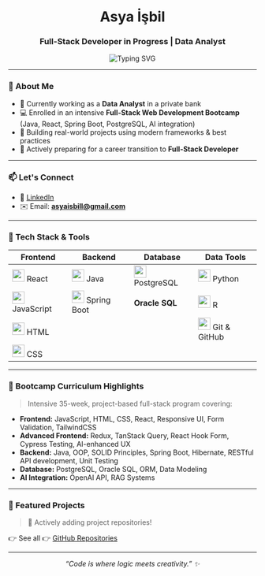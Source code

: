 <h1 align="center">Asya İşbil</h1>
<h3 align="center">Full-Stack Developer in Progress | Data Analyst</h3>

<p align="center">
  <img src="https://readme-typing-svg.demolab.com?font=Fira+Code&pause=1000&center=true&vCenter=true&width=435&color=a855f7&lines=Full-Stack+Developer+in+progress;React+%7C+Java+%7C+Spring+Boot;Oracle+SQL+%7C+PostgreSQL+%7C+Python;Frontend+%2B+Backend+%2B+AI+Integration" alt="Typing SVG" />
</p>

---

### 💼 About Me

- 🎯 Currently working as a **Data Analyst** in a private bank  
- 💻 Enrolled in an intensive **Full-Stack Web Development Bootcamp** (Java, React, Spring Boot, PostgreSQL, AI integration)  
- 🌱 Building real-world projects using modern frameworks & best practices  
- 🎯 Actively preparing for a career transition to **Full-Stack Developer**

---

### 📫 Let's Connect

- 💼 [LinkedIn](https://www.linkedin.com/in/asya-isbil)  
- ✉️ Email: **asyaisbill@gmail.com**

---

### 🚀 Tech Stack & Tools

<table> 
<thead> 
<tr> <th>Frontend</th> <th>Backend</th> <th>Database</th> <th>Data Tools</th> </tr> 
</thead> 
<tbody> 
<tr> 
  <td><img src="https://cdn.jsdelivr.net/gh/devicons/devicon/icons/react/react-original.svg" width="25"/> React</td> 
  <td><img src="https://cdn.jsdelivr.net/gh/devicons/devicon/icons/java/java-original.svg" width="25"/> Java</td> 
  <td><img src="https://cdn.jsdelivr.net/gh/devicons/devicon/icons/postgresql/postgresql-original.svg" width="25"/> PostgreSQL</td>
  <td><img src="https://cdn.jsdelivr.net/gh/devicons/devicon/icons/python/python-original.svg" width="25"/> Python</td>
</tr> 
<tr> 
  <td><img src="https://cdn.jsdelivr.net/gh/devicons/devicon/icons/javascript/javascript-original.svg" width="25"/> JavaScript</td> 
  <td><img src="https://cdn.jsdelivr.net/gh/devicons/devicon/icons/spring/spring-original.svg" width="25"/> Spring Boot</td> 
  <td><strong>Oracle SQL</strong></td>
  <td><img src="https://cdn.jsdelivr.net/gh/devicons/devicon/icons/r/r-original.svg" width="25"/> R</td>
</tr> 
<tr>
  <td><img src="https://cdn.jsdelivr.net/gh/devicons/devicon/icons/html5/html5-original.svg" width="25"/> HTML</td> 
  <td></td>
  <td></td>
  <td><img src="https://cdn.jsdelivr.net/gh/devicons/devicon/icons/git/git-original.svg" width="25"/> Git & GitHub</td>
</tr>
<tr>
  <td><img src="https://cdn.jsdelivr.net/gh/devicons/devicon/icons/css3/css3-original.svg" width="25"/> CSS</td> 
  <td></td>
  <td></td>
  <td></td>
</tr>
</tbody> 
</table>

---

### 🧠 Bootcamp Curriculum Highlights

> Intensive 35-week, project-based full-stack program covering:

- **Frontend:** JavaScript, HTML, CSS, React, Responsive UI, Form Validation, TailwindCSS  
- **Advanced Frontend:** Redux, TanStack Query, React Hook Form, Cypress Testing, AI-enhanced UX  
- **Backend:** Java, OOP, SOLID Principles, Spring Boot, Hibernate, RESTful API development, Unit Testing  
- **Database:** PostgreSQL, Oracle SQL, ORM, Data Modeling  
- **AI Integration:** OpenAI API, RAG Systems  

---

### 🧩 Featured Projects

> 🚧 Actively adding project repositories!

👉 See all 👉 [GitHub Repositories](https://github.com/asyaisbil?tab=repositories)

---

<p align="center">
  <i>“Code is where logic meets creativity.” ✨</i>
</p>
